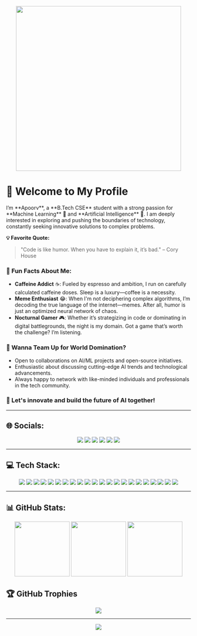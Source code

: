 <div align="center">
  <img height="450" src="https://media.giphy.com/media/o2KLYPem407CM/giphy.gif?cid=790b7611kz7pl1mlt5r44cw6yvxpcjr8l9oh17kdrp8j4u5v&ep=v1_gifs_search&rid=giphy.gif&ct=g" />
</div>

<h1>👋 Welcome to My Profile </h1>
<p>I’m **Apoorv**, a **B.Tech CSE** student with a strong passion for **Machine Learning** 🤖 and **Artificial Intelligence** 🧠. I am deeply interested in exploring and pushing the boundaries of technology, constantly seeking innovative solutions to complex problems.</p>

<p><strong>💡 Favorite Quote:</strong></p>
<blockquote>
  "Code is like humor. When you have to explain it, it’s bad." – Cory House<br>
</blockquote>

<h3>🌟 Fun Facts About Me:</h3>
<ul>
  <li><strong>Caffeine Addict</strong> ☕: Fueled by espresso and ambition, I run on carefully calculated caffeine doses. Sleep is a luxury—coffee is a necessity.</li>
  <li><strong>Meme Enthusiast</strong> 😂: When I'm not deciphering complex algorithms, I’m decoding the true language of the internet—memes. After all, humor is just an optimized neural network of chaos.</li>
  <li><strong>Nocturnal Gamer</strong> 🎮: Whether it’s strategizing in code or dominating in digital battlegrounds, the night is my domain. Got a game that’s worth the challenge? I’m listening.</li>
</ul>

<h3>🤝 Wanna Team Up for World Domination?</h3>
<ul>
  <li>Open to collaborations on AI/ML projects and open-source initiatives.</li>
  <li>Enthusiastic about discussing cutting-edge AI trends and technological advancements.</li>
  <li>Always happy to network with like-minded individuals and professionals in the tech community.  </li>
</ul>

<h3>🚀 Let's innovate and build the future of AI together! </h3>

<hr>

<h2>🌐 Socials:</h2>

<div align="center">
  <a href="https://instagram.com/apoorv.24"><img src="https://img.shields.io/badge/Instagram-%23E4405F.svg?style=for-the-badge&logo=Instagram&logoColor=white"></a> 
  <a href="https://linkedin.com/in/apoorvpatidar24"><img src="https://img.shields.io/badge/LinkedIn-%230077B5.svg?style=for-the-badge&logo=linkedin&logoColor=white"></a>
  <a href="mailto:apoorvpatidar.ap24@gmail.com"><img src="https://img.shields.io/badge/Gmail-D14836?style=for-the-badge&logo=gmail&logoColor=white"></a>
  <a href="https://www.kaggle.com/ApoorvPatidar24"><img src="https://img.shields.io/badge/Kaggle-20BEFF?style=for-the-badge&logo=kaggle&logoColor=white"></a>
  <a href="https://codeforces.com/profile/Apoorv24"><img src="https://img.shields.io/badge/Codeforces-1F8ACB?style=for-the-badge&logo=codeforces&logoColor=white"></a>
  <a href="https://leetcode.com/ApoorvPatidar"><img src="https://img.shields.io/badge/LeetCode-FFA116?style=for-the-badge&logo=leetcode&logoColor=white"></a>
</div>

<hr>

<h2>💻 Tech Stack:</h2>

<div align="center">
  <img src="https://img.shields.io/badge/c++-%2300599C.svg?style=flat-square&logo=c%2B%2B&logoColor=white" />
  <img src="https://img.shields.io/badge/python-3670A0?style=flat-square&logo=python&logoColor=ffdd54" />
  <img src="https://img.shields.io/badge/Swift-F54A2A?style=flat-square&logo=swift&logoColor=white" />
  <img src="https://img.shields.io/badge/Flask-%23000.svg?style=flat-square&logo=flask&logoColor=white" />
  <img src="https://img.shields.io/badge/FastAPI-009688?style=flat-square&logo=fastapi&logoColor=white" />
  <img src="https://img.shields.io/badge/Streamlit-FF4B4B?style=flat-square&logo=streamlit&logoColor=white" />
  <img src="https://img.shields.io/badge/OpenCV-%23white.svg?style=flat-square&logo=opencv&logoColor=white" />
  <img src="https://img.shields.io/badge/TensorFlow-%23FF6F00.svg?style=flat-square&logo=TensorFlow&logoColor=white" />
  <img src="https://img.shields.io/badge/PyTorch-%23EE4C2C.svg?style=flat-square&logo=PyTorch&logoColor=white" />
  <img src="https://img.shields.io/badge/Keras-%23D00000.svg?style=flat-square&logo=Keras&logoColor=white" />
  <img src="https://img.shields.io/badge/scikit--learn-%23F7931E.svg?style=flat-square&logo=scikit-learn&logoColor=white" />
  <img src="https://img.shields.io/badge/numpy-%23013243.svg?style=flat-square&logo=numpy&logoColor=white" />
  <img src="https://img.shields.io/badge/pandas-%23150458.svg?style=flat-square&logo=pandas&logoColor=white" />
  <img src="https://img.shields.io/badge/SciPy-%230C55A5.svg?style=flat-square&logo=scipy&logoColor=%white" />
  <img src="https://img.shields.io/badge/Plotly-%233F4F75.svg?style=flat-square&logo=plotly&logoColor=white" />
  <img src="https://img.shields.io/badge/Matplotlib-%23ffffff.svg?style=flat-square&logo=Matplotlib&logoColor=black" />
  <img src="https://img.shields.io/badge/MongoDB-%234ea94b.svg?style=flat-square&logo=mongodb&logoColor=white" />
  <img src="https://img.shields.io/badge/MySQL-4479A1.svg?style=flat-square&logo=mysql&logoColor=white" />
  <img src="https://img.shields.io/badge/Postgres-%23316192.svg?style=flat-square&logo=postgresql&logoColor=white" />
  <img src="https://img.shields.io/badge/AWS-%23232F3E.svg?style=flat-square&logo=amazon-aws&logoColor=white" />
  <img src="https://img.shields.io/badge/Git-%23F05033.svg?style=flat-square&logo=git&logoColor=white" />
  <img src="https://img.shields.io/badge/GitHub-%23121011.svg?style=flat-square&logo=github&logoColor=white" />
</div>

<hr>

<h2>📊 GitHub Stats:</h2>

<div align="center">
  <img src="https://github-readme-stats.vercel.app/api?username=ApoorvPatidar&theme=gotham&hide_border=false&include_all_commits=false&count_private=false" height="150" />
  <img src="https://github-readme-streak-stats.herokuapp.com/?user=ApoorvPatidar&theme=gotham&hide_border=false" height="150" />
  <img src="https://github-readme-stats.vercel.app/api/top-langs/?username=ApoorvPatidar&theme=gotham&hide_border=false&include_all_commits=false&count_private=false&layout=compact" height="150" />
</div>

<h2>🏆 GitHub Trophies</h2>

<div align="center">
  <img src="https://github-profile-trophy.vercel.app/?username=ApoorvPatidar&theme=radical&no-frame=false&no-bg=true&margin-w=4" />
</div>

<hr>

<div align="center">
  <a href="https://visitcount.itsvg.in">
    <img src="https://visitcount.itsvg.in/api?id=ApoorvPatidar&icon=2&color=12" />
  </a>
</div>
